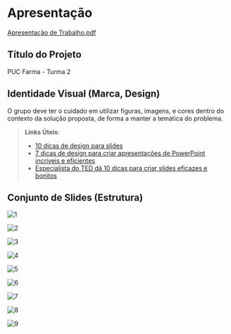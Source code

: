 # Apresentação

[Apresentação de Trabalho.pdf](https://github.com/user-attachments/files/15942119/Apresentacao.Apresentacao.Trabalho.de.Conclusao.de.Curso.Geometrico.Azul.pdf)


## Título do Projeto

PUC Farma - Turma 2

## Identidade Visual (Marca, Design)

O grupo deve ter o cuidado em utilizar figuras, imagens, e cores dentro do contexto da solução proposta, de forma a manter a temática do problema.

> **Links Úteis**:
> - [10 dicas de design para slides](https://rockcontent.com/blog/design-para-slides/)
> - [7 dicas de design para criar apresentações de PowerPoint incríveis e eficientes](https://www.shutterstock.com/pt/blog/7-dicas-de-design-para-criar-apresentacoes-de-powerpoint-incriveis-e-eficientes)
> - [Especialista do TED dá 10 dicas para criar slides eficazes e bonitos](https://soap.com.br/blog/especialista-do-ted-da-10-dicas-para-criar-slides-eficazes-e-bonitos)

## Conjunto de Slides (Estrutura)

 
![1](https://github.com/ICEI-PUC-Minas-PMV-ADS/pmv-ads-2024-1-e3-proj-mov-t2-farmaonline/assets/130866846/318cd5f5-cc93-4a86-9bbe-c66587d50238)

![2](https://github.com/ICEI-PUC-Minas-PMV-ADS/pmv-ads-2024-1-e3-proj-mov-t2-farmaonline/assets/130866846/381d7726-49dc-4ef8-b24c-500b3c25fa1a)

![3](https://github.com/ICEI-PUC-Minas-PMV-ADS/pmv-ads-2024-1-e3-proj-mov-t2-farmaonline/assets/130866846/b20b8c3e-a1eb-4722-b61a-15508cbb2c26)

![4](https://github.com/ICEI-PUC-Minas-PMV-ADS/pmv-ads-2024-1-e3-proj-mov-t2-farmaonline/assets/130866846/e1cea7fb-e0c1-45b3-8f99-3c7b02ead46a)

![5](https://github.com/ICEI-PUC-Minas-PMV-ADS/pmv-ads-2024-1-e3-proj-mov-t2-farmaonline/assets/130866846/5a24bc98-dc81-4281-bd2a-51cdd6d0207e)

![6](https://github.com/ICEI-PUC-Minas-PMV-ADS/pmv-ads-2024-1-e3-proj-mov-t2-farmaonline/assets/130866846/7d781c47-883f-475d-b282-21cd5876e254)

![7](https://github.com/ICEI-PUC-Minas-PMV-ADS/pmv-ads-2024-1-e3-proj-mov-t2-farmaonline/assets/130866846/25dc1ec2-c194-4641-94b8-463d67c19654)

![8](https://github.com/ICEI-PUC-Minas-PMV-ADS/pmv-ads-2024-1-e3-proj-mov-t2-farmaonline/assets/130866846/c94ac2f9-6db2-4e69-804e-1813d4715cad)

![9](https://github.com/ICEI-PUC-Minas-PMV-ADS/pmv-ads-2024-1-e3-proj-mov-t2-farmaonline/assets/130866846/3bf0ba1a-8c13-4826-85d3-66d124b05fdb)



